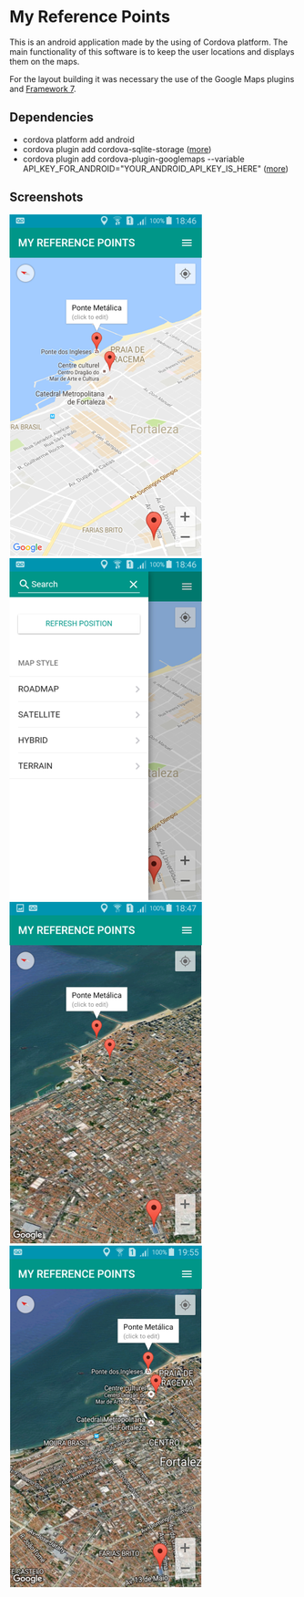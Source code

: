 # My Reference Points
This is an android application made by the using of Cordova platform. The main functionality of this software is to keep the user locations and displays them on the maps.

For the layout building it was necessary the use of the Google Maps plugins and [Framework 7](https:framework7.io).

## Dependencies
- cordova platform add android
- cordova plugin add cordova-sqlite-storage ([more](https://github.com/litehelpers/Cordova-sqlite-storage))
- cordova plugin add cordova-plugin-googlemaps --variable API_KEY_FOR_ANDROID="YOUR_ANDROID_API_KEY_IS_HERE" ([more](https://github.com/mapsplugin/cordova-plugin-googlemaps))

## Screenshots
![Screenshot Maproad style](screenshot_maproad.png)
![Screenshot Navigator style](screenshot_nav.png)
![Screenshot Satellite style](screenshot_satellite.png)
![Screenshot Hybrid style](screenshot_hybrid.png)
